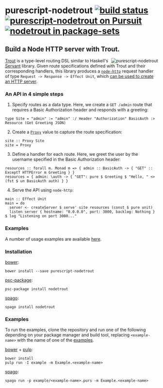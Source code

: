 # purescript-nodetrout [![build status](https://img.shields.io/travis/nsaunders/purescript-nodetrout.svg)](https://travis-ci.org/nsaunders/purescript-nodetrout) [![purescript-nodetrout on Pursuit](https://pursuit.purescript.org/packages/purescript-nodetrout/badge)](https://pursuit.purescript.org/packages/purescript-nodetrout) [![nodetrout in package-sets](https://img.shields.io/endpoint.svg?url=https://package-sets-badge-zxa7vacp3dju.runkit.sh/nodetrout)](https://github.com/purescript/package-sets)
## Build a Node HTTP server with Trout.

<img src="https://raw.githubusercontent.com/nsaunders/purescript-nodetrout/master/img/readme-tile.png" alt="purescript-nodetrout" align="right" />

[Trout](https://github.com/purescript-hyper/purescript-trout) is a type-level routing DSL similar to Haskell's [Servant](https://github.com/haskell-servant/servant) library. Given route specifications defined with Trout and their corresponding handlers, this library produces a [`node-http`](https://github.com/purescript-node/purescript-node-http) request handler of type `Request -> Response -> Effect Unit`, which [can be used to create an HTTP server](https://pursuit.purescript.org/packages/purescript-node-http/5.0.2/docs/Node.HTTP#v:createServer).

### An API in 4 simple steps
1. Specify routes as a data type. Here, we create a `GET /admin` route that requires a Basic Authorization header and responds with a greeting:
```
type Site = "admin" := "admin" :/ Header "Authorization" BasicAuth :> Resource (Get Greeting JSON)
```

2. Create a [`Proxy`](https://pursuit.purescript.org/packages/purescript-proxy/3.0.0/docs/Type.Proxy) value to capture the route specification:
```
site :: Proxy Site
site = Proxy
```

3. Define a handler for each route. Here, we greet the user by the username specified in the Basic Authorization header:
```
resources :: forall m. Monad m => { admin :: BasicAuth -> { "GET" :: ExceptT HTTPError m Greeting } }
resources = { admin: \auth -> { "GET": pure $ Greeting $ "Hello, " <> (fst $ un BasicAuth auth) } }
```

4. Serve the API using `node-http`:
```
main :: Effect Unit
main = do
  server <- createServer $ serve' site resources (const $ pure unit)
  listen server { hostname: "0.0.0.0", port: 3000, backlog: Nothing } $ log "Listening on port 3000..."
```

### Examples

A number of usage examples are available [here](example).

### Installation

[bower](https://github.com/bower/bower):
```
bower install --save purescript-nodetrout
```

[psc-package](https://github.com/purescript/psc-package):
```
psc-package install nodetrout
```

[spago](https://github.com/spacchetti/spago):
```
spago install nodetrout
```

### Examples

To run the examples, clone the repository and run one of the following depending on your package manager and build tool, replacing `<example-name>` with the name of one of the [examples](example).

[bower](https://github.com/bower/bower) + [pulp](http://github.com/purescript-contrib/pulp):
```
bower install
pulp run -I example -m Example.<example-name>
```

[spago](https://github.com/spacchetti/spago):
```
spago run -p example/<example-name>.purs -m Example.<example-name>
```
